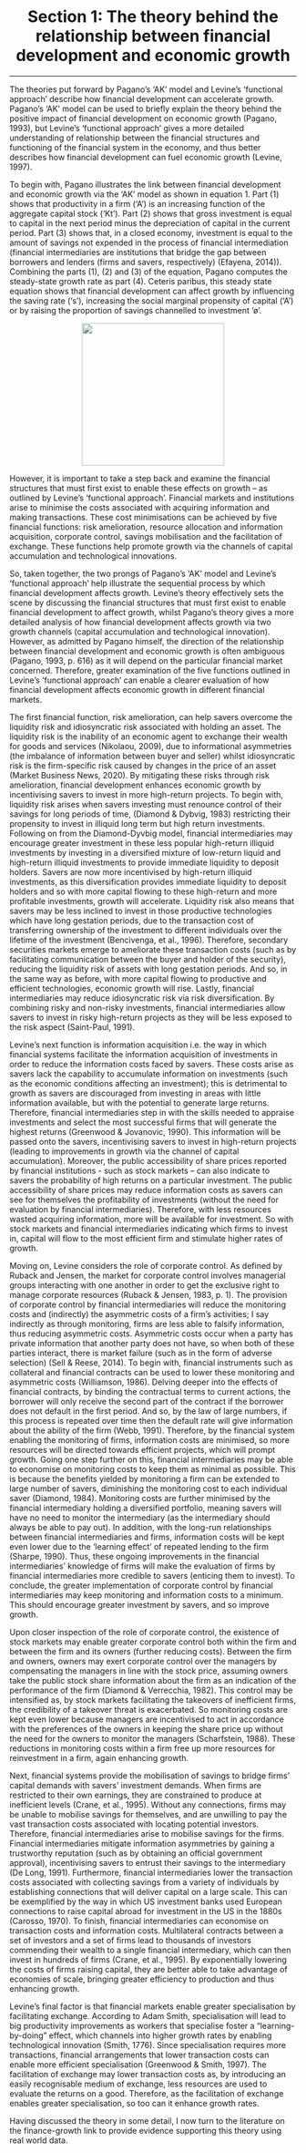 <h1 align="center"> Section 1: The theory behind the relationship between financial development and economic growth </h1> 
<hr />  

The theories put forward by Pagano’s ‘AK’ model and Levine’s ‘functional approach’ describe how financial development can accelerate growth.  Pagano’s ‘AK’ model can be used to briefly explain the theory behind the positive impact of financial development on economic growth (Pagano, 1993), but Levine’s ‘functional approach’ gives a more detailed understanding of relationship between the financial structures and functioning of the financial system in the economy, and thus better describes how financial development can fuel economic growth (Levine, 1997).  

To begin with, Pagano illustrates the link between financial development and economic growth via the ‘AK’ model as shown in equation 1. Part (1) shows that productivity in a firm (‘A’) is an increasing function of the aggregate capital stock (‘Kt’). Part (2) shows that gross investment is equal to capital in the next period minus the depreciation of capital in the current period. Part (3) shows that, in a closed economy, investment is equal to the amount of savings not expended in the process of financial intermediation (financial intermediaries are institutions that bridge the gap between borrowers and lenders (firms and savers, respectively) (Efayena, 2014)). Combining the parts (1), (2) and (3) of the equation, Pagano computes the steady-state growth rate as part (4). Ceteris paribus, this steady state equation shows that financial development can affect growth by influencing the saving rate (‘s’), increasing the social marginal propensity of capital (‘A’) or by raising the proportion of savings channelled to investment ‘ø’.  

<p align="center">
  <img width="250" height="250" src="https://user-images.githubusercontent.com/79361165/108625512-3d006900-7443-11eb-8a5e-ed01b423adc5.JPG">
</p>

However, it is important to take a step back and examine the financial structures that must first exist to enable these effects on growth – as outlined by Levine’s ‘functional approach’. Financial markets and institutions arise to minimise the costs associated with acquiring information and making transactions. These cost minimisations can be achieved by five financial functions: risk amelioration, resource allocation and information acquisition, corporate control, savings mobilisation and the facilitation of exchange. These functions help promote growth via the channels of capital accumulation and technological innovations.  

So, taken together, the two prongs of Pagano’s ‘AK’ model and Levine’s ‘functional approach’ help illustrate the sequential process by which financial development affects growth. Levine’s theory effectively sets the scene by discussing the financial structures that must first exist to enable financial development to affect growth, whilst Pagano’s theory gives a more detailed analysis of how financial development affects growth via two growth channels (capital accumulation and technological innovation).  However, as admitted by Pagano himself, the direction of the relationship between financial development and economic growth is often ambiguous (Pagano, 1993, p. 616) as it will depend on the particular financial market concerned. Therefore, greater examination of the five functions outlined in Levine’s ‘functional approach’ can enable a clearer evaluation of how financial development affects economic growth in different financial markets.  

The first financial function, risk amelioration, can help savers overcome the liquidity risk and idiosyncratic risk associated with holding an asset. The liquidity risk is the inability of an economic agent to exchange their wealth for goods and services (Nikolaou, 2009), due to informational asymmetries (the imbalance of information between buyer and seller) whilst idiosyncratic risk is the firm-specific risk caused by changes in the price of an asset (Market Business News, 2020). By mitigating these risks through risk amelioration, financial development enhances economic growth by incentivising savers to invest in more high-return projects. To begin with, liquidity risk arises when savers investing must renounce control of their savings for long periods of time, (Diamond & Dybvig, 1983) restricting their propensity to invest in illiquid long term but high return investments. Following on from the Diamond-Dyvbig model, financial intermediaries may encourage greater investment in these less popular high-return illiquid investments by investing in a diversified mixture of low-return liquid and high-return illiquid investments to provide immediate liquidity to deposit holders. Savers are now more incentivised by high-return illiquid investments, as this diversification provides immediate liquidity to deposit holders and so with more capital flowing to these high-return and more profitable investments, growth will accelerate. Liquidity risk also means that savers may be less inclined to invest in those productive technologies which have long gestation periods, due to the transaction cost of transferring ownership of the investment to different individuals over the lifetime of the investment (Bencivenga, et al., 1996). Therefore, secondary securities markets emerge to ameliorate these transaction costs (such as by facilitating communication between the buyer and holder of the security), reducing the liquidity risk of assets with long gestation periods. And so, in the same way as before, with more capital flowing to productive and efficient technologies, economic growth will rise. Lastly, financial intermediaries may reduce idiosyncratic risk via risk diversification. By combining risky and non-risky investments, financial intermediaries allow savers to invest in risky high-return projects as they will be less exposed to the risk aspect (Saint-Paul, 1991).  

Levine’s next function is information acquisition i.e. the way in which financial systems facilitate the information acquisition of investments in order to reduce the information costs faced by savers. These costs arise as savers lack the capability to accumulate information on investments (such as the economic conditions affecting an investment); this is detrimental to growth as savers are discouraged from investing in areas with little information available, but with the potential to generate large returns. Therefore, financial intermediaries step in with the skills needed to appraise investments and select the most successful firms that will generate the highest returns (Greenwood & Jovanovic, 1990). This information will be passed onto the savers, incentivising savers to invest in high-return projects (leading to improvements in growth via the channel of capital accumulation). Moreover, the public accessibility of share prices reported by financial institutions - such as stock markets – can also indicate to savers the probability of high returns on a particular investment. The public accessibility of share prices may reduce information costs as savers can see for themselves the profitability of investments (without the need for evaluation by financial intermediaries). Therefore, with less resources wasted acquiring information, more will be available for investment. So with stock markets and financial intermediaries indicating which firms to invest in, capital will flow to the most efficient firm and stimulate higher rates of growth.  

Moving on, Levine considers the role of corporate control. As defined by Ruback and Jensen, the market for corporate control involves managerial groups interacting with one another in order to get the exclusive right to manage corporate resources (Ruback & Jensen, 1983, p. 1). The provision of corporate control by financial intermediaries will reduce the monitoring costs and (indirectly) the asymmetric costs of a firm’s activities; I say indirectly as through monitoring, firms are less able to falsify information, thus reducing asymmetric costs. Asymmetric costs occur when a party has private information that another party does not have, so when both of these parties interact, there is market failure (such as in the form of adverse selection) (Sell & Reese, 2014). To begin with, financial instruments such as collateral and financial contracts can be used to lower these monitoring and asymmetric costs (Williamson, 1986). Delving deeper into the effects of financial contracts, by binding the contractual terms to current actions, the borrower will only receive the second part of the contract if the borrower does not default in the first period. And so, by the law of large numbers, if this process is repeated over time then the default rate will give information about the ability of the firm (Webb, 1991). Therefore, by the financial system enabling the monitoring of firms, information costs are minimised, so more resources will be directed towards efficient projects, which will prompt growth. Going one step further on this, financial intermediaries may be able to economise on monitoring costs to keep them as minimal as possible. This is because the benefits yielded by monitoring a firm can be extended to large number of savers, diminishing the monitoring cost to each individual saver (Diamond, 1984).  Monitoring costs are further minimised by the financial intermediary holding a diversified portfolio, meaning savers will have no need to monitor the intermediary (as the intermediary should always be able to pay out). In addition, with the long-run relationships between financial intermediaries and firms, information costs will be kept even lower due to the ‘learning effect’ of repeated lending to the firm (Sharpe, 1990). Thus, these ongoing improvements in the financial intermediaries’ knowledge of firms will make the evaluation of firms by financial intermediaries more credible to savers (enticing them to invest). To conclude, the greater implementation of corporate control by financial intermediaries may keep monitoring and information costs to a minimum. This should encourage greater investment by savers, and so improve growth.  

Upon closer inspection of the role of corporate control, the existence of stock markets may enable greater corporate control both within the firm and between the firm and its owners (further reducing costs). Between the firm and owners, owners may exert corporate control over the managers by compensating the managers in line with the stock price, assuming owners take the public stock share information about the firm as an indication of the performance of the firm (Diamond & Verrecchia, 1982). This control may be intensified as, by stock markets facilitating the takeovers of inefficient firms, the credibility of a takeover threat is exacerbated. So monitoring costs are kept even lower because managers are incentivised to act in accordance with the preferences of the owners in keeping the share price up without the need for the owners to monitor the managers (Scharfstein, 1988). These reductions in monitoring costs within a firm free up more resources for reinvestment in a firm, again enhancing growth.  

Next, financial systems provide the mobilisation of savings to bridge firms’ capital demands with savers’ investment demands. When firms are restricted to their own earnings, they are constrained to produce at inefficient levels (Crane, et al., 1995). Without any connections, firms may be unable to mobilise savings for themselves, and are unwilling to pay the vast transaction costs associated with locating potential investors. Therefore, financial intermediaries arise to mobilise savings for the firms. Financial intermediaries mitigate information asymmetries by gaining a trustworthy reputation (such as by obtaining an official government approval), incentivising savers to entrust their savings to the intermediary (De Long, 1991). Furthermore, financial intermediaries lower the transaction costs associated with collecting savings from a variety of individuals by establishing connections that will deliver capital on a large scale. This can be exemplified by the way in which US investment banks used European connections to raise capital abroad for investment in the US in the 1880s (Carosso, 1970). To finish, financial intermediaries can economise on transaction costs and information costs. Multilateral contracts between a set of investors and a set of firms lead to thousands of investors commending their wealth to a single financial intermediary, which can then invest in hundreds of firms (Crane, et al., 1995). By exponentially lowering the costs of firms raising capital, they are better able to take advantage of economies of scale, bringing greater efficiency to production and thus enhancing growth.  

Levine’s final factor is that financial markets enable greater specialisation by facilitating exchange. According to Adam Smith, specialisation will lead to big productivity improvements as workers that specialise foster a “learning-by-doing” effect, which channels into higher growth rates by enabling technological innovation (Smith, 1776). Since specialisation requires more transactions, financial arrangements that lower transaction costs can enable more efficient specialisation (Greenwood & Smith, 1997). The facilitation of exchange may lower transaction costs as, by introducing an easily recognisable medium of exchange, less resources are used to evaluate the returns on a good. Therefore, as the facilitation of exchange enables greater specialisation, so too can it enhance growth rates.  

Having discussed the theory in some detail, I now turn to the literature on the finance-growth link to provide evidence supporting this theory using real world data.  
